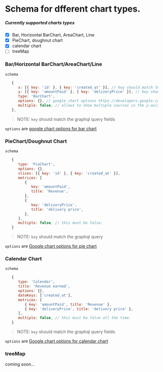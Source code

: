 # Schema for dfferent chart types.

##### Currently supported charts types

-  [x] Bar, Horizontal BarChart, AreaChart, Line
-  [x] PieChart, doughnut chart
-  [x] calendar chart
-  [ ] treeMap

### Bar/Horizontal BarChart/AreaChart/Line

`schema`

```js
   {
      x: [{ key: 'id' }, { key: 'created_at' }], // key should match the graphql query fields
      y: [{ key: 'amountPaid' }, { key: 'deliveryPrice' }], // key should match the graphql query fields
      type: 'BarChart',
      options: {}, // google chart options https://developers.google.com/chart/interactive/docs/gallery/barchart#configuration-options
      multiple: false, // allows to show multiple sources in the y-axis
   },
```

> NOTE: `key` should match the graphql query fields

`options` are [google chart options for bar chart](https://developers.google.com/chart/interactive/docs/gallery/barchart#configuration-options)

### PieChart/Doughnut Chart

`schema`

```js
   {
      type: 'PieChart',
      options: {},
      slices: [{ key: 'id' }, { key: 'created_at' }],
      metrices: [
         {
            key: 'amountPaid',
            title: 'Revenue',
         },
         {
            key: 'deliveryPrice',
            title: 'delivery price',
         },
      ],
      multiple: false, // this must be false.
   }
```

> NOTE: `key` should match the graphql query

`options` are [Google chart options for pie chart](https://developers.google.com/chart/interactive/docs/gallery/piechart#configuration-options)

### Calendar Chart

`schema`

```js
   {
      type: 'Calendar',
      title: 'Revenue earned',
      options: {},
      dateKeys: ['created_at'],
      metrices: [
         { key: 'amountPaid', title: 'Revenue' },
         { key: 'deliveryPrice', title: 'delivery price' },
      ],
      multiple: false, // this must be false all the time.
   }
```

> NOTE: `key` should match the graphql query fields

`options` are [Google chart options for calendar chart](https://developers.google.com/chart/interactive/docs/gallery/calendar#configuration-options)

### treeMap

coming soon...
